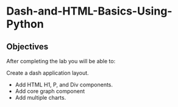 # Dash-and-HTML-Basics-Using-Python



## Objectives
After completing the lab you will be able to:

Create a dash application layout.
* Add HTML H1, P, and Div components.
* Add core graph component
* Add multiple charts.
